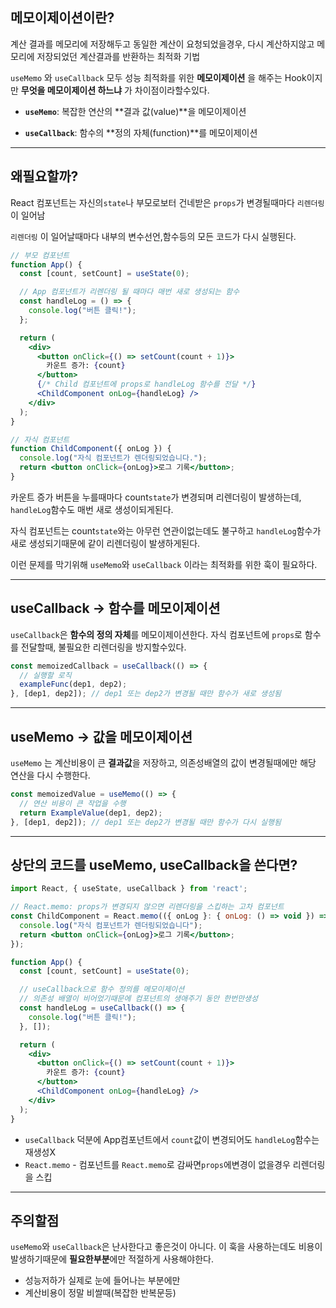 

## 메모이제이션이란?

계산 결과를 메모리에 저장해두고 동일한 계산이 요청되었을경우, 다시 계산하지않고 메모리에 
저장되었던 계산결과를 반환하는 최적화 기법

`useMemo` 와 `useCallback` 모두 성능 최적화를 위한 **메모이제이션** 을 해주는 Hook이지만
**무엇을 메모이제이션 하느냐** 가 차이점이라할수있다.

- **`useMemo`**: 복잡한 연산의 **결과 값(value)**을 메모이제이션

- **`useCallback`**: 함수의 **정의 자체(function)**를 메모이제이션

---

## 왜필요할까?

React 컴포넌트는 자신의`state`나 부모로보터 건네받은 `props`가 변경될때마다
`리렌더링`이 일어남

`리렌더링` 이 일어날때마다 내부의 변수선언,함수등의 모든 코드가 다시 실행된다.

``` jsx
// 부모 컴포넌트
function App() {
  const [count, setCount] = useState(0);

  // App 컴포넌트가 리렌더링 될 때마다 매번 새로 생성되는 함수
  const handleLog = () => {
    console.log("버튼 클릭!");
  };

  return (
    <div>
      <button onClick={() => setCount(count + 1)}>
        카운트 증가: {count}
      </button>
      {/* Child 컴포넌트에 props로 handleLog 함수를 전달 */}
      <ChildComponent onLog={handleLog} />
    </div>
  );
}

// 자식 컴포넌트
function ChildComponent({ onLog }) {
  console.log("자식 컴포넌트가 렌더링되었습니다.");
  return <button onClick={onLog}>로그 기록</button>;
}
```
카운트 증가 버튼을 누를때마다 count`state`가 변경되며 리렌더링이 발생하는데,
`handleLog`함수도 매번 새로 생성이되게된다.

자식 컴포넌트는 count`state`와는 아무런 연관이없는데도 불구하고 
`handleLog`함수가 새로 생성되기때문에 같이 리렌더링이 발생하게된다.

이런 문제를 막기위해 `useMemo`와 `useCallback` 이라는 최적화를 위한 훅이 필요하다.

---

## useCallback -> 함수를 메모이제이션

`useCallback`은 **함수의 정의 자체**를 메모이제이션한다.
자식 컴포넌트에 `props`로 함수를 전달할때, 불필요한 리렌더링을 방지할수있다.

```jsx
const memoizedCallback = useCallback(() => {
  // 실행할 로직
  exampleFunc(dep1, dep2);
}, [dep1, dep2]); // dep1 또는 dep2가 변경될 때만 함수가 새로 생성됨
```


---

## useMemo -> 값을 메모이제이션

`useMemo` 는 계산비용이 큰 **결과값**을 저장하고, 의존성배열의 값이 변경될때에만 
해당 연산을 다시 수행한다.

```jsx
const memoizedValue = useMemo(() => {
  // 연산 비용이 큰 작업을 수행
  return ExampleValue(dep1, dep2);
}, [dep1, dep2]); // dep1 또는 dep2가 변경될 때만 함수가 다시 실행됨
```

---

## 상단의 코드를 useMemo, useCallback을 쓴다면?


```jsx
import React, { useState, useCallback } from 'react';

// React.memo: props가 변경되지 않으면 리렌더링을 스킵하는 고차 컴포넌트
const ChildComponent = React.memo(({ onLog }: { onLog: () => void }) => {
  console.log("자식 컴포넌트가 렌더링되었습니다");
  return <button onClick={onLog}>로그 기록</button>;
});

function App() {
  const [count, setCount] = useState(0);

  // useCallback으로 함수 정의를 메모이제이션
  // 의존성 배열이 비어었기때문에 컴포넌트의 생애주기 동안 한번만생성
  const handleLog = useCallback(() => {
    console.log("버튼 클릭!");
  }, []); 

  return (
    <div>
      <button onClick={() => setCount(count + 1)}>
        카운트 증가: {count}
      </button>
      <ChildComponent onLog={handleLog} />
    </div>
  );
}
```

- `useCallback` 덕분에 App컴포넌트에서 `count`값이 변경되어도 `handleLog`함수는 재생성X
- `React.memo` - 컴포넌트를 `React.memo`로 감싸면`props`에변경이 없을경우 리렌더링을 스킵

---


## 주의할점

`useMemo`와 `useCallback`은 난사한다고 좋은것이 아니다.
이 훅을 사용하는데도 비용이 발생하기때문에 **필요한부분**에만 적절하게 사용해야한다.

- 성능저하가 실제로 눈에 들어나는 부분에만
- 계산비용이 정말 비쌀때(복잡한 반복문등)
